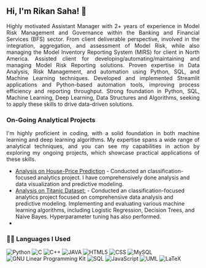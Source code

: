 ## Hi, I'm Rikan Saha! 👋
<p align="justify"> 
Highly motivated Assistant Manager with 2+ years of experience in Model Risk Management and Governance within the Banking and Financial Services (BFS) sector. From client deliverable perspective, involved in the integration, aggregation, and assessment of Model Risk, while also managing the Model Inventory Reporting System (MIRS) for client in North America. Assisted client for developing/automating/maintaining and managing Model Risk Reporting solutions.
Proven expertise in Data Analysis, Risk Management, and automation using Python, SQL, and Machine Learning techniques. Developed and implemented Streamlit applications and Python-based automation tools, improving process efficiency and reporting throughput. Strong foundation in Python, SQL, Machine Learning, Deep Learning, Data Structures and Algorithms, seeking to apply these skills to drive data-driven solutions.
</p>

### On-Going Analytical Projects
<p align="justify">
I'm highly proficient in coding, with a solid foundation in both machine learning and deep learning algorithms. My expertise spans a wide range of analytical techniques, and you can see my capabilities in action by exploring my ongoing projects, which showcase practical applications of these skills.
</p>

- [Analysis on House-Price Prediction](https://github.com/Rikan-Saha/DS_ML/tree/main/House-Price) - Conducted an classification-focused analytics project. I have comprehensively done analysis and data visualization and predictive modeling. 
- [Analysis on Titanic Dataset:](https://github.com/Rikan-Saha/DS_ML/tree/main/Titanic) - Conducted an classification-focused  analytics project focused on comprehensive data analysis and predictive modeling. Implementing and evaluating various machine learning algorithms, including Logistic Regression, Decision Trees, and Naive Bayes. Hyperparameter tuning has also performed.
- 

### 👨‍💻 Languages I Used
<!--START_SECTION:colourise-->
<p align=center>
  
![Python](https://img.shields.io/badge/-Python-3776AB?style=for-the-badge&logo=python&logoColor=white)
![C](https://img.shields.io/badge/-C-007ACC?style=for-the-badge&logo=C&logoColor=white)
![C++](https://img.shields.io/badge/-C++-00599C?style=for-the-badge&logo=c%2b%2b&logoColor=white)
![JAVA](https://img.shields.io/badge/-JAVA-B00078?style=for-the-badge&logo=openjdk&logoColor=white)
![HTML5](https://img.shields.io/badge/-HTML5-E34F26?style=for-the-badge&logo=html5&logoColor=white)
![CSS](https://img.shields.io/badge/-CSS-1572B6?style=for-the-badge&logo=css3&logoColor=white)
![MySQL](https://img.shields.io/badge/-MySQL-005C84?style=for-the-badge&logo=mysql&logoColor=white)
![GNU Linear Programming Kit](https://img.shields.io/badge/-GLPK-00ADD8?style=for-the-badge&logo=gnu&logoColor=white)
![SQL](https://img.shields.io/badge/-SQL-4A90E2?style=for-the-badge&logo=sql&logoColor=white)
![JavaScript](https://img.shields.io/badge/-JavaScript-F7DF1E?style=for-the-badge&logo=javascript&logoColor=black)
![UML](https://img.shields.io/badge/-UML-800080?style=for-the-badge&logo=uml&logoColor=white)
![LaTeX](https://img.shields.io/badge/-LaTeX-008080?style=for-the-badge&logo=latex&logoColor=white)
<!--END_SECTION:colourise-->




<!--
### Areas of Working/Learning

<p align="center">
<a href="https://github.com/Rikan-Saha/Rikan-Saha"><img src="https://github.com/Rikan-Saha/Rikan-Saha/blob/main/Area-of-focus.png?raw=true" alt="Example" width="100%"/></a> 
</p>
-->
